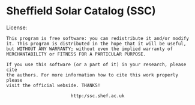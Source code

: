# Sheffield Solar Catalog (SSC)


License:

    This program is free software: you can redistribute it and/or modify
    it. This program is distributed in the hope that it will be useful,
    but WITHOUT ANY WARRANTY; without even the implied warranty of
    MERCHANTABILITY or FITNESS FOR A PARTICULAR PURPOSE.

    If you use this software (or a part of it) in your research, please cite
    the authors. For more information how to cite this work properly please
    visit the official webside. THANKS!

                            http:/ssc.shef.ac.uk
